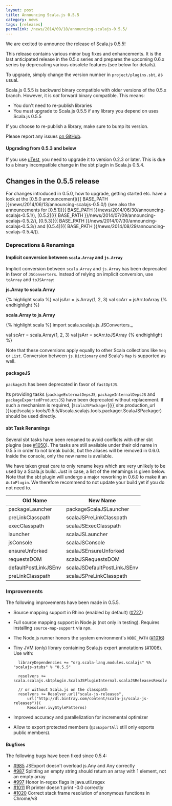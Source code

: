 ```yaml
---
layout: post
title: Announcing Scala.js 0.5.5
category: news
tags: [releases]
permalink: /news/2014/09/18/announcing-scalajs-0.5.5/
---
```



We are excited to announce the release of Scala.js 0.5.5!

This release contains various minor bug fixes and enhancements. It is the last anticipated release in the 0.5.x series and prepares the upcoming 0.6.x series by deprecating various obsolete features (see below for details).
<!--more-->

To upgrade, simply change the version number in `project/plugins.sbt`, as usual.

Scala.js 0.5.5 is backward binary compatible with older versions of the 0.5.x branch. However, it is *not* forward binary compatible. This means:

- You don't need to re-publish libraries
- You must upgrade to Scala.js 0.5.5 if any library you depend on uses Scala.js 0.5.5

If you choose to re-publish a library, make sure to bump its version.

Please report any issues [on GitHub](https://github.com/scala-js/scala-js/issues).

#### Upgrading from 0.5.3 and below

If you use [uTest](https://github.com/lihaoyi/utest), you need to upgrade it to version 0.2.3 or later.
This is due to a binary incompatible change in the sbt plugin in Scala.js 0.5.4.

## Changes in the 0.5.5 release

For changes introduced in 0.5.0, how to upgrade, getting started etc. have a look at the [0.5.0 announcement]({{ BASE_PATH }}/news/2014/06/13/announcing-scalajs-0.5.0/) (see also the announcements for [0.5.1]({{ BASE_PATH }}/news/2014/06/30/announcing-scalajs-0.5.1/), [0.5.2]({{ BASE_PATH }}/news/2014/07/09/announcing-scalajs-0.5.2/), [0.5.3]({{ BASE_PATH }}/news/2014/07/30/announcing-scalajs-0.5.3/) and [0.5.4]({{ BASE_PATH }}/news/2014/08/29/announcing-scalajs-0.5.4/)).

### Deprecations & Renamings

#### Implicit conversion between `scala.Array` and `js.Array`

Implicit conversion between `scala.Array` and `js.Array` has been deprecated in favor of `JSConverters`. Instead of relying on implicit conversion, use `toArray` and `toJSArray`:

**js.Array to scala.Array**

{% highlight scala %}
val jsArr = js.Array(1, 2, 3)
val scArr = jsArr.toArray
{% endhighlight %}

**scala.Array to js.Array**

{% highlight scala %}
import scala.scalajs.js.JSConverters._

val scArr = scala.Array(1, 2, 3)
val jsArr = scArr.toJSArray
{% endhighlight %}

Note that these conversions apply equally to other Scala collections like `Seq` or `List`. Conversion between `js.Dictionary` and Scala's `Map` is supported as well.

#### packageJS
`packageJS` has been deprecated in favor of `fastOptJS`.

Its providing tasks (`packageExternalDepsJS`, `packageInternalDepsJS` and `packageExportedProductsJS`) have been deprecated without replacement. If such a mechanism is required, [`ScalaJSPackager`]({{ site.production_url }}/api/scalajs-tools/0.5.5/#scala.scalajs.tools.packager.ScalaJSPackager) should be used directly.

#### sbt Task Renamings

Several sbt tasks have been renamed to avoid conflicts with other sbt plugins (see [#1050](https://github.com/scala-js/scala-js/issues/1050)). The tasks are still available under their old name in 0.5.5 in order to not break builds, but the aliases will be removed in 0.6.0. Inside the console, only the new name is available.

We have taken great care to only rename keys which are very unlikely to be used by a Scala.js build. Just in case, a list of the renamings is given below. Note that the sbt plugin will undergo a major reworking in 0.6.0 to make it an `AutoPlugin`. We therefore recommend to not update your build yet if you do not need to.

<table class="table table-bordered">
  <thead>
    <tr>
      <th>Old Name</th>
      <th>New Name</th>
    </tr>
  </thead>
  <tbody>
    <tr>
      <td>packageLauncher</td>
      <td>packageScalaJSLauncher</td>
    </tr>
    <tr>
      <td>preLinkClasspath</td>
      <td>scalaJSPreLinkClasspath</td>
    </tr>
    <tr>
      <td>execClasspath</td>
      <td>scalaJSExecClasspath</td>
    </tr>
    <tr>
      <td>launcher</td>
      <td>scalaJSLauncher</td>
    </tr>
    <tr>
      <td>jsConsole</td>
      <td>scalaJSConsole</td>
    </tr>
    <tr>
      <td>ensureUnforked</td>
      <td>scalaJSEnsureUnforked</td>
    </tr>
    <tr>
      <td>requestsDOM</td>
      <td>scalaJSRequestsDOM</td>
    </tr>
    <tr>
      <td>defaultPostLinkJSEnv</td>
      <td>scalaJSDefaultPostLinkJSEnv</td>
    </tr>
    <tr>
      <td>preLinkClasspath</td>
      <td>scalaJSPreLinkClasspath</td>
    </tr>
  </tbody>
</table>


### Improvements
The following improvements have been made in 0.5.5.

- Source mapping support in Rhino (enabled by default) ([#727](https://github.com/scala-js/scala-js/issues/727))
- Full source mapping support in Node.js (not only in testing). Requires installing `source-map-support` via `npm`.
- The Node.js runner honors the system environment's `NODE_PATH` ([#1016](https://github.com/scala-js/scala-js/issues/1016))
- Tiny JVM (only) library containing Scala.js export annotations ([#1006](https://github.com/scala-js/scala-js/issues/1006)). Use with:

        libraryDependencies += "org.scala-lang.modules.scalajs" %% "scalajs-stubs" % "0.5.5"

        resolvers += scala.scalajs.sbtplugin.ScalaJSPluginInternal.scalaJSReleasesResolver

        // or without Scala.js on the classpath
        resolvers += Resolver.url("scala-js-releases",
            url("http://dl.bintray.com/content/scala-js/scala-js-releases"))(
            Resolver.ivyStylePatterns)

- Improved accuracy and parallelization for incremental optimizer
- Allow to export protected members (`@JSExportAll` still only exports public members).

#### Bugfixes

The following bugs have been fixed since 0.5.4:

- [#985](https://github.com/scala-js/scala-js/issues/985) JSExport doesn't overload js.Any and Any correctly
- [#987](https://github.com/scala-js/scala-js/issues/987) Splitting an empty string should return an array with 1 element, not an empty array
- [#997](https://github.com/scala-js/scala-js/issues/997) Honor in-regex flags in java.util.regex
- [#1011](https://github.com/scala-js/scala-js/issues/1011) IR printer doesn't print -0.0 correctly
- [#1020](https://github.com/scala-js/scala-js/issues/1020) Correct stack frame resolution of anonymous functions in Chrome/v8
